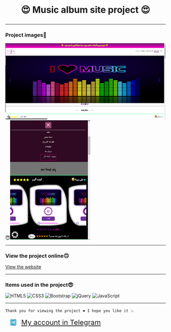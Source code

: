 # <p style="text-align:center">😍 Music album site project 😍</p>
---
### Project images🤗
![header](image/Screenshot%20(28).png)😇![header](image/Screenshot%20(29).png)

---
### View the project online🙃
[View the website](https://harddev18.github.io/Project-Format-Music/)

---
### Items used in the project😎
![HTML5](https://img.shields.io/badge/html5-%23E34F26.svg?style=for-the-badge&logo=html5&logoColor=white)
![CSS3](https://img.shields.io/badge/css3-%231572B6.svg?style=for-the-badge&logo=css3&logoColor=white)
![Bootstrap](https://img.shields.io/badge/bootstrap-%238511FA.svg?style=for-the-badge&logo=bootstrap&logoColor=white)
![jQuery](https://img.shields.io/badge/jquery-%230769AD.svg?style=for-the-badge&logo=jquery&logoColor=white)
![JavaScript](https://img.shields.io/badge/javascript-%23323330.svg?style=for-the-badge&logo=javascript&logoColor=%23F7DF1E)

---

`
Thank you for viewing the project ❤
I hope you like it 💥
`

<a href="https://t.me/@MrHossein84" style="display: flex; align-items: center; font-size:22px">
<img src="image/telgrampng.png" style="border-radius: 10%; margin:0 10px;">
My account in Telegram
</a>